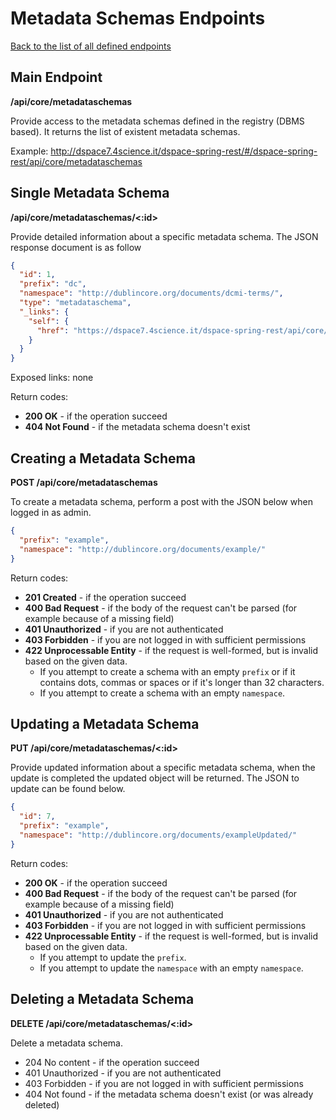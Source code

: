 # Metadata Schemas Endpoints
[Back to the list of all defined endpoints](endpoints.md)

## Main Endpoint
**/api/core/metadataschemas**   

Provide access to the metadata schemas defined in the registry (DBMS based). It returns the list of existent metadata schemas.

Example: <http://dspace7.4science.it/dspace-spring-rest/#/dspace-spring-rest/api/core/metadataschemas>

## Single Metadata Schema
**/api/core/metadataschemas/<:id>**

Provide detailed information about a specific metadata schema. The JSON response document is as follow
```json
{
  "id": 1,
  "prefix": "dc",
  "namespace": "http://dublincore.org/documents/dcmi-terms/",
  "type": "metadataschema",
  "_links": {
    "self": {
      "href": "https://dspace7.4science.it/dspace-spring-rest/api/core/metadataschemas/1"
    }
  }
}
```

Exposed links: none

Return codes:
* **200 OK** - if the operation succeed
* **404 Not Found** - if the metadata schema doesn't exist

## Creating a Metadata Schema

**POST /api/core/metadataschemas**

To create a metadata schema, perform a post with the JSON below when logged in as admin.

```json
{
  "prefix": "example",
  "namespace": "http://dublincore.org/documents/example/"
}
```

Return codes:
* **201 Created** - if the operation succeed
* **400 Bad Request** - if the body of the request can't be parsed (for example because of a missing field)
* **401 Unauthorized** - if you are not authenticated
* **403 Forbidden** - if you are not logged in with sufficient permissions
* **422 Unprocessable Entity** - if the request is well-formed, but is invalid based on the given data.
  * If you attempt to create a schema with an empty `prefix` or if it contains dots, commas or spaces or if it's longer than 32 characters.
  * If you attempt to create a schema with an empty `namespace`.

## Updating a Metadata Schema

**PUT /api/core/metadataschemas/<:id>**

Provide updated information about a specific metadata schema, when the update is completed the updated object will be returned. The JSON to update can be found below.
```json
{
  "id": 7,
  "prefix": "example",
  "namespace": "http://dublincore.org/documents/exampleUpdated/"
}
```

Return codes:
* **200 OK** - if the operation succeed
* **400 Bad Request** - if the body of the request can't be parsed (for example because of a missing field)
* **401 Unauthorized** - if you are not authenticated
* **403 Forbidden** - if you are not logged in with sufficient permissions
* **422 Unprocessable Entity** - if the request is well-formed, but is invalid based on the given data.
  * If you attempt to update the `prefix`.
  * If you attempt to update the `namespace` with an empty `namespace`.

## Deleting a Metadata Schema

**DELETE /api/core/metadataschemas/<:id>**

Delete a metadata schema.

* 204 No content - if the operation succeed
* 401 Unauthorized - if you are not authenticated
* 403 Forbidden - if you are not logged in with sufficient permissions
* 404 Not found - if the metadata schema doesn't exist (or was already deleted)

